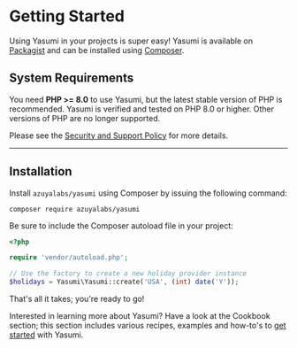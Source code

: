 # Getting Started

Using Yasumi in your projects is super easy! Yasumi is available
on [Packagist](https://packagist.org/packages/azuyalabs/yasumi "Yasumi on Packagist") and can be
installed using [Composer](https://getcomposer.org/ "Composer").

## System Requirements

You need **PHP >= 8.0** to use Yasumi, but the latest stable version of PHP is recommended. Yasumi is
verified and tested on PHP 8.0 or higher. Other versions of PHP are no longer supported.

Please see the [Security and Support Policy](security.md) for more details.

---

## Installation

Install `azuyalabs/yasumi` using Composer by issuing the following command:

``` shell
composer require azuyalabs/yasumi
```

Be sure to include the Composer autoload file in your project:

``` php
<?php

require 'vendor/autoload.php';

// Use the factory to create a new holiday provider instance
$holidays = Yasumi\Yasumi::create('USA', (int) date('Y'));
```

That's all it takes; you're ready to go!

Interested in learning more about Yasumi? Have a look at the Cookbook section; this section includes various recipes,
examples and how-to's to [get started](recipes/basic.md) with Yasumi.
